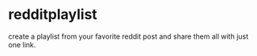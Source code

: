 # redditplaylist
create a playlist from your favorite reddit post and share them all with just one link.
